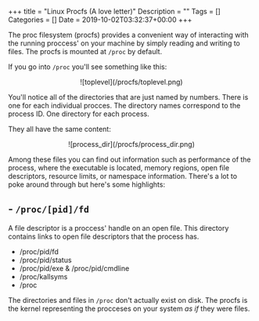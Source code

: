 +++
title = "Linux Procfs (A love letter)"
Description = ""
Tags = []
Categories = []
Date = 2019-10-02T03:32:37+00:00
+++

The proc filesystem (procfs) provides a convenient way of interacting with the running proccess' on your machine by simply reading and writing to files. The procfs is mounted at `/proc` by default. 

If you go into `/proc` you'll see something like this:

<center>![toplevel](/procfs/toplevel.png)</center>

You'll notice all of the directories that are just named by numbers. There is one for each individual procces. The directory names correspond to the process ID. One directory for each process.

They all have the same content:

<center>![process_dir](/procfs/process_dir.png)</center>

Among these files you can find out information such as performance of the process, where the executable is located, memory regions, open file descriptors, resource limits, or namespace information. There's a lot to poke around through but here's some highlights:

## - `/proc/[pid]/fd`

A file descriptor is a proccess' handle on an open file. This directory contains links to open file descriptors that the process has.

- /proc/pid/fd
- /proc/pid/status
- /proc/pid/exe & /proc/pid/cmdline
- /proc/kallsyms
- /proc

The directories and files in `/proc` don't actually exist on disk. The procfs is the kernel representing the procceses on your system <i>as if</i> they were files.

